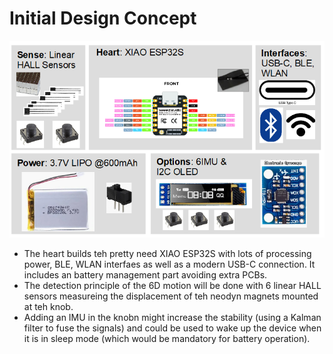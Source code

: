 # Initial Design Concept

![design concept](images/Concept_V1.png)

- The heart builds teh pretty need XIAO ESP32S with lots of processing power, BLE, WLAN interfaes as well as a modern USB-C connection. It includes an battery management part avoiding extra PCBs.
- The detection principle of the 6D motion will be done with 6 linear HALL sensors measureing the displacement of teh neodyn magnets mounted at teh knob.
- Adding an IMU in the knobn might increase the stability (using a Kalman filter to fuse the signals) and could be used to wake up the device when it is in sleep mode (which would be mandatory for battery operation).
